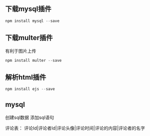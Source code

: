## 下载mysql插件
```js
npm install mysql --save
```

## 下载multer插件
有利于图片上传
```js
npm install multer --save
```

## 解析html插件
```js
npm install ejs --save
```

## mysql


创建sql数据
添加sql语句

评论表：
评论Id|评论者Id|评论头像|评论时间|评论的内容|评论者的名字